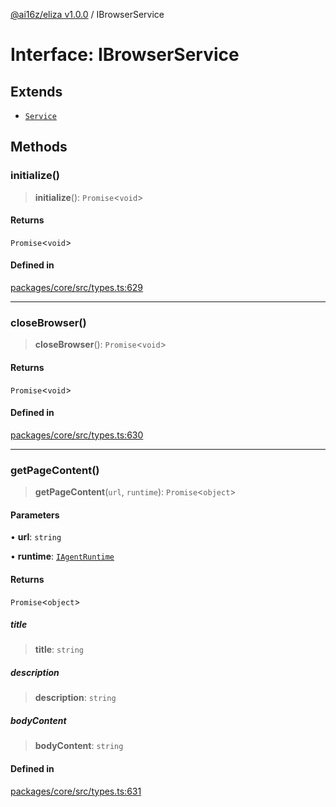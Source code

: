 [@ai16z/eliza v1.0.0](../index.md) / IBrowserService

# Interface: IBrowserService

## Extends

- [`Service`](../classes/Service.md)

## Methods

### initialize()

> **initialize**(): `Promise`\<`void`\>

#### Returns

`Promise`\<`void`\>

#### Defined in

[packages/core/src/types.ts:629](https://github.com/0xVitae/DarkSun/blob/main/packages/core/src/types.ts#L629)

***

### closeBrowser()

> **closeBrowser**(): `Promise`\<`void`\>

#### Returns

`Promise`\<`void`\>

#### Defined in

[packages/core/src/types.ts:630](https://github.com/0xVitae/DarkSun/blob/main/packages/core/src/types.ts#L630)

***

### getPageContent()

> **getPageContent**(`url`, `runtime`): `Promise`\<`object`\>

#### Parameters

• **url**: `string`

• **runtime**: [`IAgentRuntime`](IAgentRuntime.md)

#### Returns

`Promise`\<`object`\>

##### title

> **title**: `string`

##### description

> **description**: `string`

##### bodyContent

> **bodyContent**: `string`

#### Defined in

[packages/core/src/types.ts:631](https://github.com/0xVitae/DarkSun/blob/main/packages/core/src/types.ts#L631)
